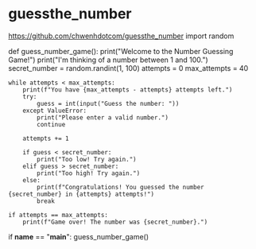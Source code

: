 # guessthe_number
https://github.com/chwenhdotcom/guessthe_number
import random

def guess_number_game():
    print("Welcome to the Number Guessing Game!")
    print("I'm thinking of a number between 1 and 100.")
    secret_number = random.randint(1, 100)
    attempts = 0
    max_attempts = 40

    while attempts < max_attempts:
        print(f"You have {max_attempts - attempts} attempts left.")
        try:
            guess = int(input("Guess the number: "))
        except ValueError:
            print("Please enter a valid number.")
            continue
        
        attempts += 1
        
        if guess < secret_number:
            print("Too low! Try again.")
        elif guess > secret_number:
            print("Too high! Try again.")
        else:
            print(f"Congratulations! You guessed the number {secret_number} in {attempts} attempts!")
            break
    
    if attempts == max_attempts:
        print(f"Game over! The number was {secret_number}.")

if __name__ == "__main__":
    guess_number_game()
